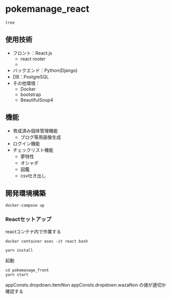 # pokemanage_react

```
tree
```

## 使用技術
- フロント：React.js 
    - react rooter
    - 
- バックエンド：Python(Django) 
- DB：PostgreSQL
- その他環境： 
    - Docker
    - bootstrap
    - BeautifulSoup4

## 機能
- 育成済み個体管理機能
    - ブログ等用画像生成
- ログイン機能
- チェックリスト機能
    - 夢特性
    - オシャボ
    - 図鑑
    - csv吐き出し


## 開発環境構築
```
docker-compose up
```

### Reactセットアップ
reactコンテナ内で作業する
```
docker container exec -it react bash
```

```
yarn install
```

起動
```
cd pokemanage_front
yarn start
```

appConsts.dropdown.itemNon
appConsts.dropdown.wazaNon
の値が適切か確認する
